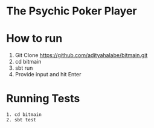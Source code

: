 # The Psychic Poker Player

How to run
================================
   1. Git Clone https://github.com/adityahalabe/bitmain.git
   2. cd bitmain
   3. sbt run
   4. Provide input and hit Enter

Running Tests
================================
    1. cd bitmain
    2. sbt test